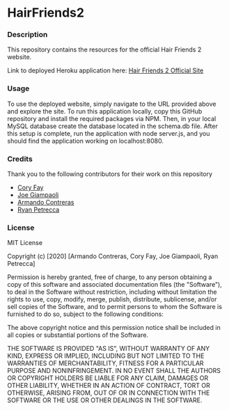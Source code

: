 # HairFriends2

### Description

This repository contains the resources for the official Hair Friends 2 website.  

Link to deployed Heroku application here: [Hair Friends 2 Official Site]()

### Usage

To use the deployed website, simply navigate to the URL provided above and explore the site.  To run this application locally, copy this GitHub repository and install the required packages via NPM.  Then, in your local MySQL database create the database located in the schema.db file.  After this setup is complete, run the application with node server.js, and you should find the application working on localhost:8080.  

### Credits

Thank you to the following contributors for their work on this repository

* [Cory Fay](https://github.com/CoryFay)
* [Joe Giampaoli](https://github.com/joe-zu)
* [Armando Contreras](https://github.com/alxndrnevermando)
* [Ryan Petrecca](https://github.com/ryryp97)



### License

MIT License

Copyright (c) [2020] [Armando Contreras, Cory Fay, Joe Giampaoli, Ryan Petrecca]

Permission is hereby granted, free of charge, to any person obtaining a copy
of this software and associated documentation files (the "Software"), to deal
in the Software without restriction, including without limitation the rights
to use, copy, modify, merge, publish, distribute, sublicense, and/or sell
copies of the Software, and to permit persons to whom the Software is
furnished to do so, subject to the following conditions:

The above copyright notice and this permission notice shall be included in all
copies or substantial portions of the Software.

THE SOFTWARE IS PROVIDED "AS IS", WITHOUT WARRANTY OF ANY KIND, EXPRESS OR
IMPLIED, INCLUDING BUT NOT LIMITED TO THE WARRANTIES OF MERCHANTABILITY,
FITNESS FOR A PARTICULAR PURPOSE AND NONINFRINGEMENT. IN NO EVENT SHALL THE
AUTHORS OR COPYRIGHT HOLDERS BE LIABLE FOR ANY CLAIM, DAMAGES OR OTHER
LIABILITY, WHETHER IN AN ACTION OF CONTRACT, TORT OR OTHERWISE, ARISING FROM,
OUT OF OR IN CONNECTION WITH THE SOFTWARE OR THE USE OR OTHER DEALINGS IN THE
SOFTWARE.
